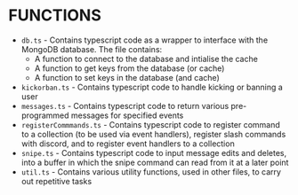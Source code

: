 # FUNCTIONS

- `db.ts` - Contains typescript code as a wrapper to interface with the MongoDB database. The file contains:
  - A function to connect to the database and intialise the cache
  - A function to get keys from the database (or cache)
  - A function to set keys in the database (and cache)
- `kickorban.ts` - Contains typescript code to handle kicking or banning a user
- `messages.ts` - Contains typescript code to return various pre-programmed messages for specified events
- `registerCommmands.ts` - Contains typescript code to register command to a collection (to be used via event handlers),
  register slash commands with discord, and to register event handlers to a collection
- `snipe.ts` - Contains typescript code to input message edits and deletes, into a buffer in which the snipe command can
  read from it at a later point
- `util.ts` - Contains various utility functions, used in other files, to carry out repetitive tasks
